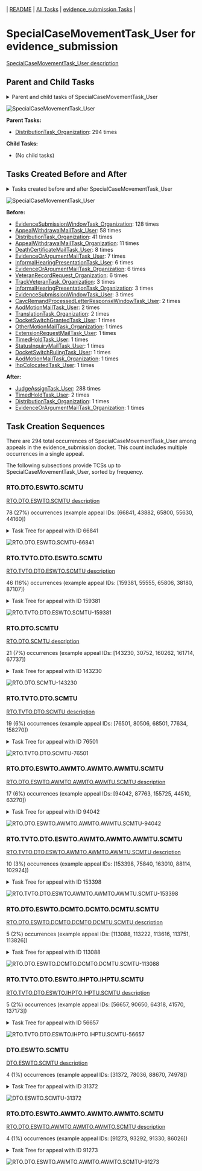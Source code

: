<!-- DO NOT EDIT THIS FILE.  This file is autogenerated. -->
| [README](../README.md) | [All Tasks](../alltasks.md) | [evidence_submission Tasks](tasklist.md) |

# SpecialCaseMovementTask_User for evidence_submission

[SpecialCaseMovementTask_User description](../descr/SpecialCaseMovementTask_User.md)

## Parent and Child Tasks

<details><summary markdown='span'>Parent and child tasks of SpecialCaseMovementTask_User
</summary>

```
digraph G {
rankdir=LR;
node [shape=box]
"DistributionTask_Organization" -> "SpecialCaseMovementTask_User" [label=294]
}
```
</details>

![SpecialCaseMovementTask_User](dot/SpecialCaseMovementTask_User-parentchild.dot.png)

**Parent Tasks:**

   * [DistributionTask_Organization](DistributionTask_Organization.md): 294 times

**Child Tasks:**

   * (No child tasks)

## Tasks Created Before and After

<details><summary markdown='span'>Tasks created before and after SpecialCaseMovementTask_User</summary>

```
digraph G {
rankdir=LR;

"SpecialCaseMovementTask_User" -> "JudgeAssignTask_User" [label=288]
"SpecialCaseMovementTask_User" -> "TimedHoldTask_User" [label=2]
"SpecialCaseMovementTask_User" -> "EvidenceOrArgumentMailTask_Organization" [label=1]
"SpecialCaseMovementTask_User" -> "DistributionTask_Organization" [label=1]
"EvidenceSubmissionWindowTask_Organization" -> "SpecialCaseMovementTask_User" [label=128]
"AppealWithdrawalMailTask_User" -> "SpecialCaseMovementTask_User" [label=58]
"DistributionTask_Organization" -> "SpecialCaseMovementTask_User" [label=41]
"AppealWithdrawalMailTask_Organization" -> "SpecialCaseMovementTask_User" [label=11]
"DeathCertificateMailTask_User" -> "SpecialCaseMovementTask_User" [label=8]
"EvidenceOrArgumentMailTask_User" -> "SpecialCaseMovementTask_User" [label=7]
"VeteranRecordRequest_Organization" -> "SpecialCaseMovementTask_User" [label=6]
"InformalHearingPresentationTask_User" -> "SpecialCaseMovementTask_User" [label=6]
"EvidenceOrArgumentMailTask_Organization" -> "SpecialCaseMovementTask_User" [label=6]
"TrackVeteranTask_Organization" -> "SpecialCaseMovementTask_User" [label=3]
"InformalHearingPresentationTask_Organization" -> "SpecialCaseMovementTask_User" [label=3]
"EvidenceSubmissionWindowTask_User" -> "SpecialCaseMovementTask_User" [label=3]
"TranslationTask_Organization" -> "SpecialCaseMovementTask_User" [label=2]
"CavcRemandProcessedLetterResponseWindowTask_User" -> "SpecialCaseMovementTask_User" [label=2]
"AodMotionMailTask_User" -> "SpecialCaseMovementTask_User" [label=2]
"TimedHoldTask_User" -> "SpecialCaseMovementTask_User" [label=1]
"StatusInquiryMailTask_User" -> "SpecialCaseMovementTask_User" [label=1]
"OtherMotionMailTask_Organization" -> "SpecialCaseMovementTask_User" [label=1]
"IhpColocatedTask_User" -> "SpecialCaseMovementTask_User" [label=1]
"ExtensionRequestMailTask_User" -> "SpecialCaseMovementTask_User" [label=1]
"DocketSwitchRulingTask_User" -> "SpecialCaseMovementTask_User" [label=1]
"DocketSwitchGrantedTask_User" -> "SpecialCaseMovementTask_User" [label=1]
"AodMotionMailTask_Organization" -> "SpecialCaseMovementTask_User" [label=1]
}
```
</details>

![SpecialCaseMovementTask_User](dot/SpecialCaseMovementTask_User.dot.png)

**Before:**

   * [EvidenceSubmissionWindowTask_Organization](EvidenceSubmissionWindowTask_Organization.md): 128 times
   * [AppealWithdrawalMailTask_User](AppealWithdrawalMailTask_User.md): 58 times
   * [DistributionTask_Organization](DistributionTask_Organization.md): 41 times
   * [AppealWithdrawalMailTask_Organization](AppealWithdrawalMailTask_Organization.md): 11 times
   * [DeathCertificateMailTask_User](DeathCertificateMailTask_User.md): 8 times
   * [EvidenceOrArgumentMailTask_User](EvidenceOrArgumentMailTask_User.md): 7 times
   * [InformalHearingPresentationTask_User](InformalHearingPresentationTask_User.md): 6 times
   * [EvidenceOrArgumentMailTask_Organization](EvidenceOrArgumentMailTask_Organization.md): 6 times
   * [VeteranRecordRequest_Organization](VeteranRecordRequest_Organization.md): 6 times
   * [TrackVeteranTask_Organization](TrackVeteranTask_Organization.md): 3 times
   * [InformalHearingPresentationTask_Organization](InformalHearingPresentationTask_Organization.md): 3 times
   * [EvidenceSubmissionWindowTask_User](EvidenceSubmissionWindowTask_User.md): 3 times
   * [CavcRemandProcessedLetterResponseWindowTask_User](CavcRemandProcessedLetterResponseWindowTask_User.md): 2 times
   * [AodMotionMailTask_User](AodMotionMailTask_User.md): 2 times
   * [TranslationTask_Organization](TranslationTask_Organization.md): 2 times
   * [DocketSwitchGrantedTask_User](DocketSwitchGrantedTask_User.md): 1 times
   * [OtherMotionMailTask_Organization](OtherMotionMailTask_Organization.md): 1 times
   * [ExtensionRequestMailTask_User](ExtensionRequestMailTask_User.md): 1 times
   * [TimedHoldTask_User](TimedHoldTask_User.md): 1 times
   * [StatusInquiryMailTask_User](StatusInquiryMailTask_User.md): 1 times
   * [DocketSwitchRulingTask_User](DocketSwitchRulingTask_User.md): 1 times
   * [AodMotionMailTask_Organization](AodMotionMailTask_Organization.md): 1 times
   * [IhpColocatedTask_User](IhpColocatedTask_User.md): 1 times

**After:**

   * [JudgeAssignTask_User](JudgeAssignTask_User.md): 288 times
   * [TimedHoldTask_User](TimedHoldTask_User.md): 2 times
   * [DistributionTask_Organization](DistributionTask_Organization.md): 1 times
   * [EvidenceOrArgumentMailTask_Organization](EvidenceOrArgumentMailTask_Organization.md): 1 times

## Task Creation Sequences

There are 294 total occurrences of SpecialCaseMovementTask_User among appeals in the evidence_submission docket.  This count includes multiple occurrences in a single appeal.

The following subsections provide TCSs up to SpecialCaseMovementTask_User, sorted by frequency.

### RTO.DTO.ESWTO.SCMTU

[RTO.DTO.ESWTO.SCMTU description](../descr/RTO.DTO.ESWTO.SCMTU.md)

78 (27%) occurrences (example appeal IDs: [66841, 43882, 65800, 55630, 44160])

<details><summary markdown='span'>Task Tree for appeal with ID 66841</summary>

```
@startuml
skinparam {
  ObjectBorderColor #555
  ObjectBorderThickness 0
  ObjectFontStyle bold
  ObjectFontSize 14
  ObjectAttributeFontColor #333
  ObjectAttributeFontSize 12
}
  object 0.RootTask #8dd3c7 {
Organization
}
  object 1.DistributionTask #ffffb3 {
Organization
}
  object 2.EvidenceSubmissionWindowTask #fccde5 {
Organization
}
  object 3.SpecialCaseMovementTask #8dd3c7 {
User  <back:white>    </back>
}
  object 4.JudgeAssignTask #ccebc5 {
User
}
  object 5.JudgeDecisionReviewTask #d9d9d9 {
User
}
  object 6.AttorneyTask #bc80bd {
User
}
  object 7.BvaDispatchTask #b3de69 {
Organization
}
  object 8.BvaDispatchTask #b3de69 {
User
}
  object 9.BvaDispatchTask #b3de69 {
User
}
0.RootTask -- 1.DistributionTask
1.DistributionTask -- 2.EvidenceSubmissionWindowTask
1.DistributionTask -- 3.SpecialCaseMovementTask
0.RootTask -- 4.JudgeAssignTask
0.RootTask -- 5.JudgeDecisionReviewTask
5.JudgeDecisionReviewTask -- 6.AttorneyTask
0.RootTask -- 7.BvaDispatchTask
7.BvaDispatchTask -- 8.BvaDispatchTask
7.BvaDispatchTask -- 9.BvaDispatchTask
@enduml
```
</details>

![RTO.DTO.ESWTO.SCMTU-66841](uml/RTO.DTO.ESWTO.SCMTU-66841.png)

### RTO.TVTO.DTO.ESWTO.SCMTU

[RTO.TVTO.DTO.ESWTO.SCMTU description](../descr/RTO.TVTO.DTO.ESWTO.SCMTU.md)

46 (16%) occurrences (example appeal IDs: [159381, 55555, 65806, 38180, 87107])

<details><summary markdown='span'>Task Tree for appeal with ID 159381</summary>

```
@startuml
skinparam {
  ObjectBorderColor #555
  ObjectBorderThickness 0
  ObjectFontStyle bold
  ObjectFontSize 14
  ObjectAttributeFontColor #333
  ObjectAttributeFontSize 12
}
  object 0.RootTask #8dd3c7 {
Organization
}
  object 1.TrackVeteranTask #bebada {
Organization
}
  object 2.DistributionTask #ffffb3 {
Organization
}
  object 3.EvidenceSubmissionWindowTask #fccde5 {
Organization
}
  object 4.SpecialCaseMovementTask #8dd3c7 {
User  <back:white>    </back>
}
  object 5.JudgeAssignTask #ccebc5 {
User
}
  object 6.JudgeDecisionReviewTask #d9d9d9 {
User
}
  object 7.AttorneyTask #bc80bd {
User
}
  object 8.BvaDispatchTask #b3de69 {
Organization
}
  object 9.BvaDispatchTask #b3de69 {
User
}
0.RootTask -- 1.TrackVeteranTask
0.RootTask -- 2.DistributionTask
2.DistributionTask -- 3.EvidenceSubmissionWindowTask
2.DistributionTask -- 4.SpecialCaseMovementTask
0.RootTask -- 5.JudgeAssignTask
0.RootTask -- 6.JudgeDecisionReviewTask
6.JudgeDecisionReviewTask -- 7.AttorneyTask
0.RootTask -- 8.BvaDispatchTask
8.BvaDispatchTask -- 9.BvaDispatchTask
@enduml
```
</details>

![RTO.TVTO.DTO.ESWTO.SCMTU-159381](uml/RTO.TVTO.DTO.ESWTO.SCMTU-159381.png)

### RTO.DTO.SCMTU

[RTO.DTO.SCMTU description](../descr/RTO.DTO.SCMTU.md)

21 (7%) occurrences (example appeal IDs: [143230, 30752, 160262, 161714, 67737])

<details><summary markdown='span'>Task Tree for appeal with ID 143230</summary>

```
@startuml
skinparam {
  ObjectBorderColor #555
  ObjectBorderThickness 0
  ObjectFontStyle bold
  ObjectFontSize 14
  ObjectAttributeFontColor #333
  ObjectAttributeFontSize 12
}
  object 0.RootTask #8dd3c7 {
Organization
}
  object 1.DistributionTask #ffffb3 {
Organization
}
  object 2.EvidenceSubmissionWindowTask #fccde5 {
Organization
}
  object 3.SpecialCaseMovementTask #8dd3c7 {
User  <back:white>    </back>
}
  object 4.JudgeAssignTask #ccebc5 {
User
}
  object 5.JudgeDecisionReviewTask #d9d9d9 {
User
}
  object 6.AttorneyTask #bc80bd {
User
}
  object 7.BvaDispatchTask #b3de69 {
Organization
}
  object 8.BvaDispatchTask #b3de69 {
User
}
0.RootTask -- 1.DistributionTask
1.DistributionTask -- 2.EvidenceSubmissionWindowTask
1.DistributionTask -- 3.SpecialCaseMovementTask
0.RootTask -- 4.JudgeAssignTask
0.RootTask -- 5.JudgeDecisionReviewTask
5.JudgeDecisionReviewTask -- 6.AttorneyTask
0.RootTask -- 7.BvaDispatchTask
7.BvaDispatchTask -- 8.BvaDispatchTask
@enduml
```
</details>

![RTO.DTO.SCMTU-143230](uml/RTO.DTO.SCMTU-143230.png)

### RTO.TVTO.DTO.SCMTU

[RTO.TVTO.DTO.SCMTU description](../descr/RTO.TVTO.DTO.SCMTU.md)

19 (6%) occurrences (example appeal IDs: [76501, 80506, 68501, 77634, 158270])

<details><summary markdown='span'>Task Tree for appeal with ID 76501</summary>

```
@startuml
skinparam {
  ObjectBorderColor #555
  ObjectBorderThickness 0
  ObjectFontStyle bold
  ObjectFontSize 14
  ObjectAttributeFontColor #333
  ObjectAttributeFontSize 12
}
  object 0.RootTask #8dd3c7 {
Organization
}
  object 1.TrackVeteranTask #bebada {
Organization
}
  object 2.DistributionTask #ffffb3 {
Organization
}
  object 3.EvidenceSubmissionWindowTask #fccde5 {
Organization
}
  object 4.SpecialCaseMovementTask #8dd3c7 {
User  <back:white>    </back>
}
  object 5.JudgeAssignTask #ccebc5 {
User
}
  object 6.JudgeDecisionReviewTask #d9d9d9 {
User
}
  object 7.AttorneyTask #bc80bd {
User
}
  object 8.QualityReviewTask #fdb462 {
Organization
}
  object 9.QualityReviewTask #fdb462 {
User
}
  object 10.BvaDispatchTask #b3de69 {
Organization
}
  object 11.BvaDispatchTask #b3de69 {
User
}
0.RootTask -- 1.TrackVeteranTask
0.RootTask -- 2.DistributionTask
2.DistributionTask -- 3.EvidenceSubmissionWindowTask
2.DistributionTask -- 4.SpecialCaseMovementTask
0.RootTask -- 5.JudgeAssignTask
0.RootTask -- 6.JudgeDecisionReviewTask
6.JudgeDecisionReviewTask -- 7.AttorneyTask
0.RootTask -- 8.QualityReviewTask
8.QualityReviewTask -- 9.QualityReviewTask
0.RootTask -- 10.BvaDispatchTask
10.BvaDispatchTask -- 11.BvaDispatchTask
@enduml
```
</details>

![RTO.TVTO.DTO.SCMTU-76501](uml/RTO.TVTO.DTO.SCMTU-76501.png)

### RTO.DTO.ESWTO.AWMTO.AWMTO.AWMTU.SCMTU

[RTO.DTO.ESWTO.AWMTO.AWMTO.AWMTU.SCMTU description](../descr/RTO.DTO.ESWTO.AWMTO.AWMTO.AWMTU.SCMTU.md)

17 (6%) occurrences (example appeal IDs: [94042, 87763, 155725, 44510, 63270])

<details><summary markdown='span'>Task Tree for appeal with ID 94042</summary>

```
@startuml
skinparam {
  ObjectBorderColor #555
  ObjectBorderThickness 0
  ObjectFontStyle bold
  ObjectFontSize 14
  ObjectAttributeFontColor #333
  ObjectAttributeFontSize 12
}
  object 0.RootTask #8dd3c7 {
Organization
}
  object 1.TrackVeteranTask #bebada {
Organization
}
  object 2.DistributionTask #ffffb3 {
Organization
}
  object 3.EvidenceSubmissionWindowTask #fccde5 {
Organization
}
  object 4.AppealWithdrawalMailTask #80b1d3 {
Organization
}
  object 5.AppealWithdrawalMailTask #80b1d3 {
Organization
}
  object 6.AppealWithdrawalMailTask #80b1d3 {
User
}
  object 7.SpecialCaseMovementTask #8dd3c7 {
User  <back:white>    </back>
}
  object 8.JudgeAssignTask #ccebc5 {
User
}
  object 9.JudgeAssignTask #ccebc5 {
User
}
  object 10.TrackVeteranTask #bebada {
Organization
}
  object 11.InformalHearingPresentationTask #fdb462 {
Organization
}
  object 12.TrackVeteranTask #bebada {
Organization
}
  object 13.TimedHoldTask #fccde5 {
User
}
0.RootTask -- 1.TrackVeteranTask
0.RootTask -- 2.DistributionTask
2.DistributionTask -- 3.EvidenceSubmissionWindowTask
0.RootTask -- 4.AppealWithdrawalMailTask
4.AppealWithdrawalMailTask -- 5.AppealWithdrawalMailTask
5.AppealWithdrawalMailTask -- 6.AppealWithdrawalMailTask
2.DistributionTask -- 7.SpecialCaseMovementTask
0.RootTask -- 8.JudgeAssignTask
0.RootTask -- 9.JudgeAssignTask
0.RootTask -- 10.TrackVeteranTask
0.RootTask -- 11.InformalHearingPresentationTask
0.RootTask -- 12.TrackVeteranTask
9.JudgeAssignTask -- 13.TimedHoldTask
@enduml
```
</details>

![RTO.DTO.ESWTO.AWMTO.AWMTO.AWMTU.SCMTU-94042](uml/RTO.DTO.ESWTO.AWMTO.AWMTO.AWMTU.SCMTU-94042.png)

### RTO.TVTO.DTO.ESWTO.AWMTO.AWMTO.AWMTU.SCMTU

[RTO.TVTO.DTO.ESWTO.AWMTO.AWMTO.AWMTU.SCMTU description](../descr/RTO.TVTO.DTO.ESWTO.AWMTO.AWMTO.AWMTU.SCMTU.md)

10 (3%) occurrences (example appeal IDs: [153398, 75840, 163010, 88114, 102924])

<details><summary markdown='span'>Task Tree for appeal with ID 153398</summary>

```
@startuml
skinparam {
  ObjectBorderColor #555
  ObjectBorderThickness 0
  ObjectFontStyle bold
  ObjectFontSize 14
  ObjectAttributeFontColor #333
  ObjectAttributeFontSize 12
}
  object 0.RootTask #8dd3c7 {
Organization
}
  object 1.TrackVeteranTask #bebada {
Organization
}
  object 2.DistributionTask #ffffb3 {
Organization
}
  object 3.EvidenceSubmissionWindowTask #fccde5 {
Organization
}
  object 4.AppealWithdrawalMailTask #80b1d3 {
Organization
}
  object 5.AppealWithdrawalMailTask #80b1d3 {
Organization
}
  object 6.AppealWithdrawalMailTask #80b1d3 {
User
}
  object 7.SpecialCaseMovementTask #8dd3c7 {
User  <back:white>    </back>
}
  object 8.JudgeAssignTask #ccebc5 {
User
}
  object 9.JudgeDecisionReviewTask #d9d9d9 {
User
}
  object 10.AttorneyTask #bc80bd {
User
}
0.RootTask -- 1.TrackVeteranTask
0.RootTask -- 2.DistributionTask
2.DistributionTask -- 3.EvidenceSubmissionWindowTask
0.RootTask -- 4.AppealWithdrawalMailTask
4.AppealWithdrawalMailTask -- 5.AppealWithdrawalMailTask
5.AppealWithdrawalMailTask -- 6.AppealWithdrawalMailTask
2.DistributionTask -- 7.SpecialCaseMovementTask
0.RootTask -- 8.JudgeAssignTask
0.RootTask -- 9.JudgeDecisionReviewTask
9.JudgeDecisionReviewTask -- 10.AttorneyTask
@enduml
```
</details>

![RTO.TVTO.DTO.ESWTO.AWMTO.AWMTO.AWMTU.SCMTU-153398](uml/RTO.TVTO.DTO.ESWTO.AWMTO.AWMTO.AWMTU.SCMTU-153398.png)

### RTO.DTO.ESWTO.DCMTO.DCMTO.DCMTU.SCMTU

[RTO.DTO.ESWTO.DCMTO.DCMTO.DCMTU.SCMTU description](../descr/RTO.DTO.ESWTO.DCMTO.DCMTO.DCMTU.SCMTU.md)

5 (2%) occurrences (example appeal IDs: [113088, 113222, 113616, 113751, 113826])

<details><summary markdown='span'>Task Tree for appeal with ID 113088</summary>

```
@startuml
skinparam {
  ObjectBorderColor #555
  ObjectBorderThickness 0
  ObjectFontStyle bold
  ObjectFontSize 14
  ObjectAttributeFontColor #333
  ObjectAttributeFontSize 12
}
  object 0.RootTask #8dd3c7 {
Organization
}
  object 1.DistributionTask #ffffb3 {
Organization
}
  object 2.EvidenceSubmissionWindowTask #fccde5 {
Organization
}
  object 3.DeathCertificateMailTask #fb8072 {
Organization
}
  object 4.DeathCertificateMailTask #fb8072 {
Organization
}
  object 5.DeathCertificateMailTask #fb8072 {
User
}
  object 6.SpecialCaseMovementTask #8dd3c7 {
User  <back:white>    </back>
}
  object 7.JudgeAssignTask #ccebc5 {
User
}
  object 8.JudgeDecisionReviewTask #d9d9d9 {
User
}
  object 9.AttorneyTask #bc80bd {
User
}
  object 10.BvaDispatchTask #b3de69 {
Organization
}
  object 11.BvaDispatchTask #b3de69 {
User
}
0.RootTask -- 1.DistributionTask
1.DistributionTask -- 2.EvidenceSubmissionWindowTask
0.RootTask -- 3.DeathCertificateMailTask
3.DeathCertificateMailTask -- 4.DeathCertificateMailTask
4.DeathCertificateMailTask -- 5.DeathCertificateMailTask
1.DistributionTask -- 6.SpecialCaseMovementTask
0.RootTask -- 7.JudgeAssignTask
0.RootTask -- 8.JudgeDecisionReviewTask
8.JudgeDecisionReviewTask -- 9.AttorneyTask
0.RootTask -- 10.BvaDispatchTask
10.BvaDispatchTask -- 11.BvaDispatchTask
@enduml
```
</details>

![RTO.DTO.ESWTO.DCMTO.DCMTO.DCMTU.SCMTU-113088](uml/RTO.DTO.ESWTO.DCMTO.DCMTO.DCMTU.SCMTU-113088.png)

### RTO.TVTO.DTO.ESWTO.IHPTO.IHPTU.SCMTU

[RTO.TVTO.DTO.ESWTO.IHPTO.IHPTU.SCMTU description](../descr/RTO.TVTO.DTO.ESWTO.IHPTO.IHPTU.SCMTU.md)

5 (2%) occurrences (example appeal IDs: [56657, 90650, 64318, 41570, 137173])

<details><summary markdown='span'>Task Tree for appeal with ID 56657</summary>

```
@startuml
skinparam {
  ObjectBorderColor #555
  ObjectBorderThickness 0
  ObjectFontStyle bold
  ObjectFontSize 14
  ObjectAttributeFontColor #333
  ObjectAttributeFontSize 12
}
  object 0.RootTask #8dd3c7 {
Organization
}
  object 1.TrackVeteranTask #bebada {
Organization
}
  object 2.DistributionTask #ffffb3 {
Organization
}
  object 3.EvidenceSubmissionWindowTask #fccde5 {
Organization
}
  object 4.InformalHearingPresentationTask #fdb462 {
Organization
}
  object 5.InformalHearingPresentationTask #fdb462 {
User
}
  object 6.SpecialCaseMovementTask #8dd3c7 {
User  <back:white>    </back>
}
  object 7.JudgeAssignTask #ccebc5 {
User
}
  object 8.JudgeDecisionReviewTask #d9d9d9 {
User
}
  object 9.AttorneyTask #bc80bd {
User
}
  object 10.AttorneyRewriteTask #b3de69 {
User
}
  object 11.BvaDispatchTask #b3de69 {
Organization
}
  object 12.BvaDispatchTask #b3de69 {
User
}
0.RootTask -- 1.TrackVeteranTask
0.RootTask -- 2.DistributionTask
2.DistributionTask -- 3.EvidenceSubmissionWindowTask
2.DistributionTask -- 4.InformalHearingPresentationTask
4.InformalHearingPresentationTask -- 5.InformalHearingPresentationTask
2.DistributionTask -- 6.SpecialCaseMovementTask
0.RootTask -- 7.JudgeAssignTask
0.RootTask -- 8.JudgeDecisionReviewTask
8.JudgeDecisionReviewTask -- 9.AttorneyTask
8.JudgeDecisionReviewTask -- 10.AttorneyRewriteTask
0.RootTask -- 11.BvaDispatchTask
11.BvaDispatchTask -- 12.BvaDispatchTask
@enduml
```
</details>

![RTO.TVTO.DTO.ESWTO.IHPTO.IHPTU.SCMTU-56657](uml/RTO.TVTO.DTO.ESWTO.IHPTO.IHPTU.SCMTU-56657.png)

### DTO.ESWTO.SCMTU

[DTO.ESWTO.SCMTU description](../descr/DTO.ESWTO.SCMTU.md)

4 (1%) occurrences (example appeal IDs: [31372, 78036, 88670, 74978])

<details><summary markdown='span'>Task Tree for appeal with ID 31372</summary>

```
@startuml
skinparam {
  ObjectBorderColor #555
  ObjectBorderThickness 0
  ObjectFontStyle bold
  ObjectFontSize 14
  ObjectAttributeFontColor #333
  ObjectAttributeFontSize 12
}
  object 0.RootTask #8dd3c7 {
Organization
}
  object 1.DistributionTask #ffffb3 {
Organization
}
  object 2.EvidenceSubmissionWindowTask #fccde5 {
Organization
}
  object 3.SpecialCaseMovementTask #8dd3c7 {
User  <back:white>    </back>
}
  object 4.JudgeAssignTask #ccebc5 {
User
}
  object 5.JudgeDecisionReviewTask #d9d9d9 {
User
}
  object 6.AttorneyTask #bc80bd {
User
}
0.RootTask -- 1.DistributionTask
1.DistributionTask -- 2.EvidenceSubmissionWindowTask
1.DistributionTask -- 3.SpecialCaseMovementTask
0.RootTask -- 4.JudgeAssignTask
0.RootTask -- 5.JudgeDecisionReviewTask
5.JudgeDecisionReviewTask -- 6.AttorneyTask
@enduml
```
</details>

![DTO.ESWTO.SCMTU-31372](uml/DTO.ESWTO.SCMTU-31372.png)

### RTO.DTO.ESWTO.AWMTO.AWMTO.AWMTO.SCMTU

[RTO.DTO.ESWTO.AWMTO.AWMTO.AWMTO.SCMTU description](../descr/RTO.DTO.ESWTO.AWMTO.AWMTO.AWMTO.SCMTU.md)

4 (1%) occurrences (example appeal IDs: [91273, 93292, 91330, 86026])

<details><summary markdown='span'>Task Tree for appeal with ID 91273</summary>

```
@startuml
skinparam {
  ObjectBorderColor #555
  ObjectBorderThickness 0
  ObjectFontStyle bold
  ObjectFontSize 14
  ObjectAttributeFontColor #333
  ObjectAttributeFontSize 12
}
  object 0.RootTask #8dd3c7 {
Organization
}
  object 1.DistributionTask #ffffb3 {
Organization
}
  object 2.EvidenceSubmissionWindowTask #fccde5 {
Organization
}
  object 3.AppealWithdrawalMailTask #80b1d3 {
Organization
}
  object 4.AppealWithdrawalMailTask #80b1d3 {
Organization
}
  object 5.AppealWithdrawalMailTask #80b1d3 {
Organization
}
  object 6.AppealWithdrawalMailTask #80b1d3 {
User
}
  object 7.SpecialCaseMovementTask #8dd3c7 {
User  <back:white>    </back>
}
  object 8.JudgeAssignTask #ccebc5 {
User
}
  object 9.AppealWithdrawalMailTask #80b1d3 {
User
}
  object 10.JudgeDecisionReviewTask #d9d9d9 {
User
}
  object 11.AttorneyTask #bc80bd {
User
}
  object 12.BvaDispatchTask #b3de69 {
Organization
}
  object 13.BvaDispatchTask #b3de69 {
User
}
0.RootTask -- 1.DistributionTask
1.DistributionTask -- 2.EvidenceSubmissionWindowTask
0.RootTask -- 3.AppealWithdrawalMailTask
3.AppealWithdrawalMailTask -- 4.AppealWithdrawalMailTask
4.AppealWithdrawalMailTask -- 5.AppealWithdrawalMailTask
5.AppealWithdrawalMailTask -- 6.AppealWithdrawalMailTask
1.DistributionTask -- 7.SpecialCaseMovementTask
0.RootTask -- 8.JudgeAssignTask
5.AppealWithdrawalMailTask -- 9.AppealWithdrawalMailTask
0.RootTask -- 10.JudgeDecisionReviewTask
10.JudgeDecisionReviewTask -- 11.AttorneyTask
0.RootTask -- 12.BvaDispatchTask
12.BvaDispatchTask -- 13.BvaDispatchTask
@enduml
```
</details>

![RTO.DTO.ESWTO.AWMTO.AWMTO.AWMTO.SCMTU-91273](uml/RTO.DTO.ESWTO.AWMTO.AWMTO.AWMTO.SCMTU-91273.png)


